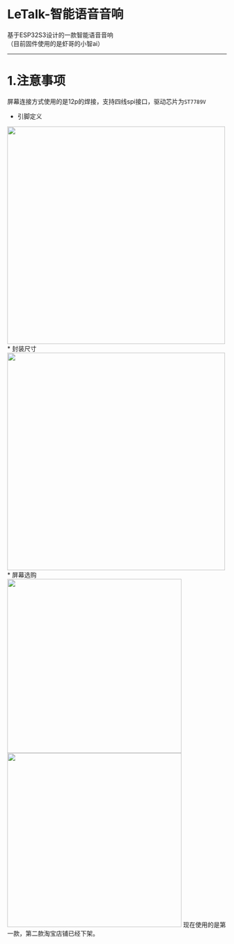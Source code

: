 # LeTalk-智能语音音响
基于ESP32S3设计的一款智能语音音响<br> 
（目前固件使用的是虾哥的小智ai）
***
# 1.注意事项
屏幕连接方式使用的是12p的焊接，支持四线spi接口，驱动芯片为`ST7789V`<br> 
* 引脚定义<br>
<img src="https://github.com/wuyeming/LeTalk/blob/main/doc/687f7777f9a9f52e1af2133d7d3d9f3.jpg" width="500">
* 封装尺寸<br>
<img src="https://github.com/wuyeming/LeTalk/blob/main/doc/687f7777f9a9f52e1af2133d7d3d9f3.jpg" width="500">
* 屏幕选购<br>
<img src="https://github.com/wuyeming/LeTalk/blob/main/doc/687f7777f9a9f52e1af2133d7d3d9f3.jpg" width="400"><img src="https://github.com/wuyeming/LeTalk/blob/main/doc/73bff77bd290ddc25674af35d2e7cad.jpg" width="400">
现在使用的是第一款，第二款淘宝店铺已经下架。
